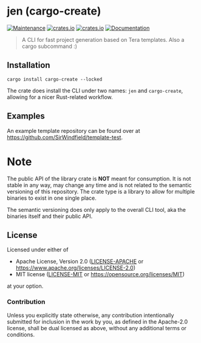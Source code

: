 # jen (cargo-create)

[![Maintenance](https://img.shields.io/badge/maintenance-actively%20maintained-brightgreen.svg)](https://github.com/SirWindfield/carg-create)
[![crates.io](https://img.shields.io/crates/v/cargo-create.svg)](https://crates.io/crates/cargo-create)
[![crates.io](https://img.shields.io/crates/d/cargo-create)](https://crates.io/crates/cargo-create)
[![Documentation](https://docs.rs/cargo-create/badge.svg)](https://docs.rs/cargo-create)

> A CLI for fast project generation based on Tera templates. Also a cargo subcommand :)

## Installation

```text
cargo install cargo-create --locked
```

The crate does install the CLI under two names: `jen` and `cargo-create`, allowing for a nicer Rust-related workflow.

## Examples

An example template repository can be found over at https://github.com/SirWindfield/template-test.

# Note

The public API of the library crate is __NOT__ meant for consumption. It is not stable in any way, may change any time and is not
related to the semantic versioning of this repository. The crate type is a library to allow for multiple binaries to exist in one
single place.

The semantic versioning does only apply to the overall CLI tool, aka the binaries itself and their public API.

## License

Licensed under either of

- Apache License, Version 2.0 ([LICENSE-APACHE](LICENSE-APACHE) or
  https://www.apache.org/licenses/LICENSE-2.0)
- MIT license ([LICENSE-MIT](LICENSE-MIT) or https://opensource.org/licenses/MIT)

at your option.

### Contribution

Unless you explicitly state otherwise, any contribution intentionally submitted
for inclusion in the work by you, as defined in the Apache-2.0 license, shall be
dual licensed as above, without any additional terms or conditions.

